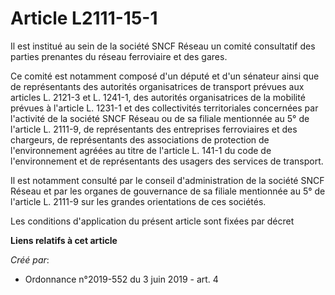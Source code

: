 # Article L2111-15-1

Il est institué au sein de la société SNCF Réseau un comité consultatif des parties prenantes du réseau ferroviaire et des
gares.

Ce comité est notamment composé d'un député et d'un sénateur ainsi que de représentants des autorités organisatrices de
transport prévues aux articles L. 2121-3 et L. 1241-1, des autorités organisatrices de la mobilité prévues à l'article L.
1231-1 et des collectivités territoriales concernées par l'activité de la société SNCF Réseau ou de sa filiale mentionnée au
5° de l'article L. 2111-9, de représentants des entreprises ferroviaires et des chargeurs, de représentants des associations
de protection de l'environnement agréées au titre de l'article L. 141-1 du code de l'environnement et de représentants des
usagers des services de transport.

Il est notamment consulté par le conseil d'administration de la société SNCF Réseau et par les organes de gouvernance de sa
filiale mentionnée au 5° de l'article L. 2111-9 sur les grandes orientations de ces sociétés.

Les conditions d'application du présent article sont fixées par décret

**Liens relatifs à cet article**

_Créé par_:

  - Ordonnance n°2019-552 du 3 juin 2019 - art. 4

